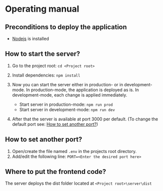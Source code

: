# Operating manual

## Preconditions to deploy the application
* [Nodejs](https://nodejs.org/en/) is installed

## How to start the server?
1. Go to the project root: `cd <Project root>`
1. Install dependencies: `npm install`

1. Now you can start the server either in production- or in development-mode. 
In production-mode, the application is deployed as is. In development-mode, each
change is applied immediately.

    * Start server in production-mode: `npm run prod`
    * Start server in development-mode: `npm run dev`

1. After that the server is available at port 3000 per default. (To change the 
default port see: [How to set another port?]())

## How to set another port?
1. Open/create the file named `.env` in the projects root directory.
1. Add/edit the following line: `PORT=<Enter the desired port here>`

## Where to put the frontend code?
The server deploys the dist folder located at `<Project root>\server\dist`
